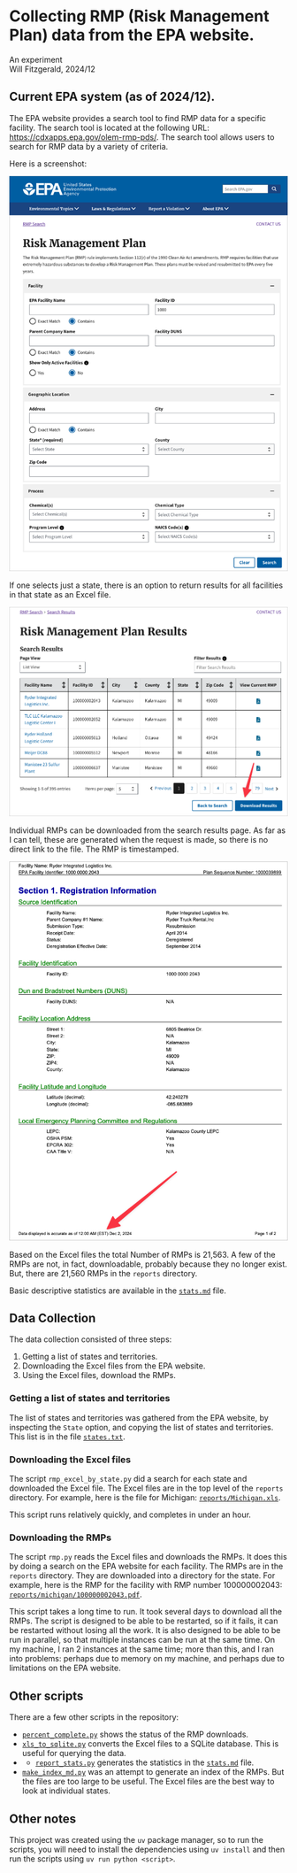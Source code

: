 # Collecting RMP (Risk Management Plan) data from the EPA website.

An experiment  
Will Fitzgerald, 2024/12

## Current EPA system (as of 2024/12).

The EPA website provides a search tool to find RMP data for a specific facility. The search tool is located at the following URL: https://cdxapps.epa.gov/olem-rmp-pds/. The search tool allows users to search for RMP data by a variety of criteria.

Here is a screenshot:

![EPA RMP Search Tool](static/search.png)

If one selects just a state, there is an option to return results for all facilities in that state as an Excel file.

![EPA RMP Search Results with Download Option](static/search_results.png)

Individual RMPs can be downloaded from the search results page. As far as I can tell, these are generated when the request is made, so there is no direct link to the file. The RMP is timestamped.

![EPA RMP report with timestamp](static/rmp-timestamp.png)

Based on the Excel files the total Number of RMPs is 21,563. A few of the RMPs are not, in fact, downloadable, probably because they no longer exist. But, there are 21,560 RMPs in the `reports` directory.

Basic descriptive statistics are available in the [`stats.md`](stats.md) file.

## Data Collection

The data collection consisted of three steps:

1. Getting a list of states and territories.
2. Downloading the Excel files from the EPA website.
3. Using the Excel files, download the RMPs.

### Getting a list of states and territories

The list of states and territories was gathered from the EPA website, by inspecting the `State` option, and copying the list of states and territories. This list is in the file [`states.txt`](states.txt).

### Downloading the Excel files

The script `rmp_excel_by_state.py` did a search for each state and downloaded the Excel file. The Excel files are in the top level of the `reports` directory. For example, here is the file for Michigan: [`reports/Michigan.xls`](reports/Michigan.xls).

This script runs relatively quickly, and completes in under an hour.

### Downloading the RMPs

The script `rmp.py` reads the Excel files and downloads the RMPs. It does this by doing a search on the EPA website for each facility. The RMPs are in the `reports` directory. They are downloaded into a directory for the state. For example, here is the RMP for the facility with RMP number 100000002043: [`reports/michigan/100000002043.pdf`](reports/michigan/100000002043.pdf).

This script takes a long time to run. It took several days to download all the RMPs. The script is designed to be able to be restarted, so if it fails, it can be restarted without losing all the work. It is also designed to be able to be run in parallel, so that multiple instances can be run at the same time. On my machine, I ran 2 instances at the same time; more than this, and I ran into problems: perhaps due to memory on my machine, and perhaps due to limitations on the EPA website.

## Other scripts

There are a few other scripts in the repository:

- [`percent_complete.py`](percent_complete.py) shows the status of the RMP downloads.
- [`xls_to_sqlite.py`](xls_to_sqlite.py) converts the Excel files to a SQLite database. This is useful for querying the data.
- - [`report_stats.py`](report_stats.py) generates the statistics in the [`stats.md`](stats.md) file.
- [`make_index_md.py`](make_index_md.py) was an attempt to generate an index of the RMPs. But the files are too large to be useful. The Excel files are the best way to look at individual states.

## Other notes

This project was created using the `uv` package manager, so to run the scripts, you will need to install the dependencies using `uv install` and then run the scripts using `uv run python <script>`.
